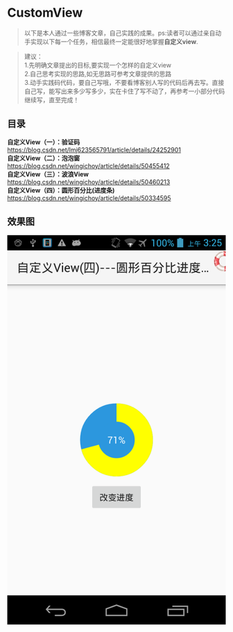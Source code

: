 # CustomView
>以下是本人通过一些博客文章，自己实践的成果。ps:读者可以通过亲自动手实现以下每一个任务，相信最终一定能很好地掌握**自定义view**.  

>建议：  
>1.先明确文章提出的目标,要实现一个怎样的自定义view  
>2.自己思考实现的思路,如无思路可参考文章提供的思路  
>3.动手实践码代码，要自己写哦，不要看博客别人写的代码后再去写。直接自己写，能写出来多少写多少，实在卡住了写不动了，再参考一小部分代码  
>继续写，直至完成！
     
## 目录
**自定义View（一）：验证码**  https://blog.csdn.net/lmj623565791/article/details/24252901  
**自定义View（二）：泡泡窗**  https://blog.csdn.net/wingichoy/article/details/50455412  
**自定义View（三）：波浪View**  https://blog.csdn.net/wingichoy/article/details/50460213  
**自定义View（四）：圆形百分比(进度条)**  https://blog.csdn.net/wingichoy/article/details/50334595  

## 效果图
![image](https://github.com/huangyula/CustomView/blob/master/picture/%E5%9C%86%E5%BD%A2%E7%99%BE%E5%88%86%E6%AF%94.png)

